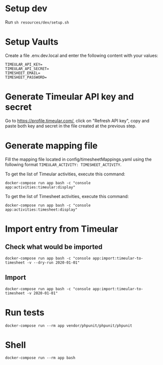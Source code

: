 # Setup dev

Run `sh resources/dev/setup.sh`

# Setup Vaults

Create a file .env.dev.local and enter the following content with your values:

```
TIMEULAR_API_KEY=
TIMEULAR_API_SECRET=
TIMESHEET_EMAIL=
TIMESHEET_PASSWORD=
```

# Generate Timeular API key and secret

Go to https://profile.timeular.com/, 
click on "Refresh API key", 
copy and paste both key and secret in the file created at the previous step.

# Generate mapping file

Fill the mapping file located in config/timesheetMappings.yaml 
using the following format `TIMEULAR_ACTIVITY: TIMESHEET_ACTIVITY`.

To get the list of Timeular activities, execute this command:

`docker-compose run app bash -c "console app:activities:timeular:display"`

To get the list of Timesheet activities, execute this command:

`docker-compose run app bash -c "console app:activities:timesheet:display"`

# Import entry from Timeular

## Check what would be imported

`docker-compose run app bash -c "console app:import:timeular-to-timesheet -v --dry-run 2020-01-01"`

## Import

`docker-compose run app bash -c "console app:import:timeular-to-timesheet -v 2020-01-01"`

# Run tests

`docker-compose run --rm app vendor/phpunit/phpunit/phpunit`

# Shell

`docker-compose run --rm app bash`
